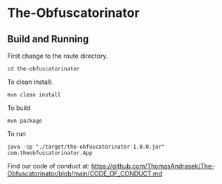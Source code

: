 # The-Obfuscatorinator

## Build and Running
First change to the route directory.

    cd the-obfuscatorinator

To clean install:

    mvn clean install

To build

    mvn package

To run

    java -cp "./target/the-obfuscatorinator-1.0.0.jar" com.theobfuscatorinator.App
    
    
    
    
Find our code of conduct at: https://github.com/ThomasAndrasek/The-Obfuscatorinator/blob/main/CODE_OF_CONDUCT.md
